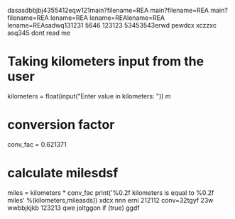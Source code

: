 dasasdbbjbj4355412eqw121main?filename=REA
main?filename=REA
main?filename=REA
lename=REA
lename=REAlename=REA
lename=REAsadwq131231
5646
123123
53453543erwd
pewdcx
xczzxc
asq345
dont read me
# Taking kilometers input from the user
kilometers = float(input("Enter value in kilometers: "))
m
# conversion factor
conv_fac = 0.621371

# calculate milesdsf
miles = kilometers * conv_fac
print('%0.2f kilometers is equal to %0.2f miles' %(kilometers,mileasds))
xdcx  nnn
erni
212112
conv=32tgyf
23w
wwbbjkjkb
123213
qwe
joltggon if (true)
ggdf
